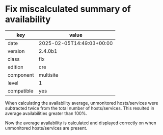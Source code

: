 [//]: # (werk v2)
# Fix miscalculated summary of availability

key        | value
---------- | ---
date       | 2025-02-05T14:49:03+00:00
version    | 2.4.0b1
class      | fix
edition    | cre
component  | multisite
level      | 1
compatible | yes

When calculating the availability average, unmonitored hosts/services were subtracted twice from the total number of hosts/services.
This resulted in average availabilities greater than 100%.

Now the average availability is calculated and displayed correctly on when unmonitored hosts/services are present.
